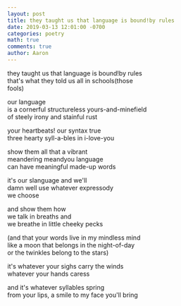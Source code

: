 ```yaml
---
layout: post
title: they taught us that language is bound!by rules
date: 2019-03-13 12:01:00 -0700
categories: poetry 
math: true
comments: true
author: Aaron
---
```



they taught us that language is bound!by rules  
that's what they told us all in schools(those  
fools)  

our language  
is a cornerful structureless yours-and-minefield  
of steely irony and stainful rust  

your heartbeats! our syntax true  
three hearty syll-a-bles in i-love-you  

show them all that a vibrant  
meandering meandyou language  
can have meaningful made-up words  

it's our slanguage and we'll  
damn well use whatever expressody  
we choose  

and show them how  
we talk in breaths and  
we breathe in little cheeky pecks  

(and that your words live in my mindless mind  
like a moon that belongs in the night-of-day  
or the twinkles belong to the stars)  

it's whatever your sighs carry the winds  
whatever your hands caress  

and it's whatever syllables spring  
from your lips, a smile to my face you'll bring